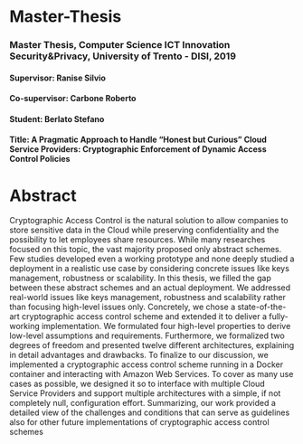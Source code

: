 # Master-Thesis #

### Master Thesis, Computer Science ICT Innovation Security&Privacy, University of Trento - DISI, 2019
#### Supervisor: Ranise Silvio
#### Co-supervisor: Carbone Roberto
#### Student: Berlato Stefano
#### Title: A Pragmatic Approach to Handle “Honest but Curious” Cloud Service Providers: Cryptographic Enforcement of Dynamic Access Control Policies

# Abstract

Cryptographic Access Control is the natural solution to allow companies to store sensitive data in the Cloud while preserving confidentiality and the possibility to let employees share resources. While many researches focused on this topic, the vast majority proposed only abstract schemes. Few studies developed even a working prototype and none deeply studied a deployment in a realistic use case by considering concrete issues like keys management, robustness or scalability. In this thesis, we filled the gap between these abstract schemes and an actual deployment. We addressed real-world issues like keys management, robustness and scalability rather than focusing high-level issues only. Concretely, we chose a state-of-the-art cryptographic access control scheme and extended it to deliver a fully-working implementation. We formulated four high-level properties to derive low-level assumptions and requirements. Furthermore, we formalized two degrees of freedom and presented twelve different architectures, explaining in detail advantages and drawbacks. To finalize to our discussion, we implemented a cryptographic access control scheme running in a Docker container and interacting with Amazon Web Services. To cover as many use cases as possible, we designed it so to interface with multiple Cloud Service Providers and support multiple architectures with a simple, if not completely null, configuration effort. Summarizing, our work provided a detailed view of the challenges and conditions that can serve as guidelines also for other future implementations of cryptographic access control schemes
